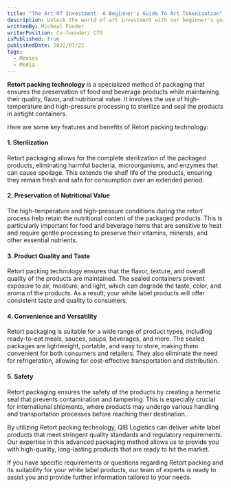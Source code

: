 ```yaml
---
title: "The Art Of Investment: A Beginner's Guide To Art Tokenization"
description: Unlock the world of art investment with our beginner's guide to art tokenization. Explore fractional ownership, artist empowerment, and more
writtenBy: Micheal Fonder
writerPosition: Co-founder/ CTO
isPublished: true
publishedDate: 2022/07/22
tags:
  - Movies
  - Media
---
```


**Retort packing technology** is a specialized method of packaging that ensures the preservation of food and beverage products while maintaining their quality, flavor, and nutritional value. It involves the use of high-temperature and high-pressure processing to sterilize and seal the products in airtight containers.

Here are some key features and benefits of Retort packing technology:



#### 1. Sterilization

Retort packaging allows for the complete sterilization of the packaged products, eliminating harmful bacteria, microorganisms, and enzymes that can cause spoilage. This extends the shelf life of the products, ensuring they remain fresh and safe for consumption over an extended period.


#### 2. Preservation of Nutritional Value

The high-temperature and high-pressure conditions during the retort process help retain the nutritional content of the packaged products. This is particularly important for food and beverage items that are sensitive to heat and require gentle processing to preserve their vitamins, minerals, and other essential nutrients.

#### 3. Product Quality and Taste

Retort packing technology ensures that the flavor, texture, and overall quality of the products are maintained. The sealed containers prevent exposure to air, moisture, and light, which can degrade the taste, color, and aroma of the products. As a result, your white label products will offer consistent taste and quality to consumers.

#### 4. Convenience and Versatility

Retort packaging is suitable for a wide range of product types, including ready-to-eat meals, sauces, soups, beverages, and more. The sealed packages are lightweight, portable, and easy to store, making them convenient for both consumers and retailers. They also eliminate the need for refrigeration, allowing for cost-effective transportation and distribution.


#### 5. Safety

Retort packaging ensures the safety of the products by creating a hermetic seal that prevents contamination and tampering. This is especially crucial for international shipments, where products may undergo various handling and transportation processes before reaching their destination.


By utilizing Retort packing technology, QIB Logistics can deliver white label products that meet stringent quality standards and regulatory requirements. Our expertise in this advanced packaging method allows us to provide you with high-quality, long-lasting products that are ready to hit the market.

If you have specific requirements or questions regarding Retort packing and its suitability for your white label products, our team of experts is ready to assist you and provide further information tailored to your needs.